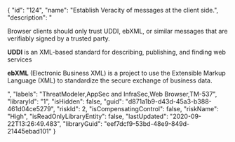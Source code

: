 {
  "id": "124",
  "name": "Establish Veracity of messages at the client side.",
  "description": "<p>Browser clients should only trust UDDI, ebXML, or similar messages that are verifiably signed by a trusted party.</p><p><b>UDDI</b> is an XML-based standard for describing, publishing, and finding web services</p><p><b>ebXML</b> (Electronic Business XML) is a project to use the Extensible Markup Language (XML) to standardize the secure exchange of business data. <br></p>",
  "labels": "ThreatModeler,AppSec and InfraSec,Web Browser,TM-537",
  "libraryId": "1",
  "isHidden": false,
  "guid": "d871a1b9-d43d-45a3-b388-461d04ce5279",
  "riskId": 2,
  "isCompensatingControl": false,
  "riskName": "High",
  "isReadOnlyLibraryEntity": false,
  "lastUpdated": "2020-09-22T13:26:49.483",
  "libraryGuid": "eef7dcf9-53bd-48e9-849d-21445ebad101"
}